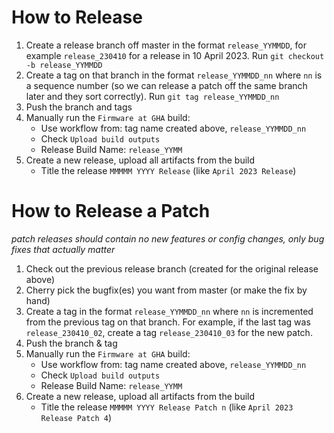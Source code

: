# How to Release

1. Create a release branch off master in the format `release_YYMMDD`, for example `release_230410` for a release in 10 April 2023. Run `git checkout -b release_YYMMDD`
1. Create a tag on that branch in the format `release_YYMMDD_nn` where `nn` is a sequence number (so we can release a patch off the same branch later and they sort correctly). Run `git tag release_YYMMDD_nn`
1. Push the branch and tags
1. Manually run the `Firmware at GHA` build:
    * Use workflow from: tag name created above, `release_YYMMDD_nn`
    * Check `Upload build outputs`
    * Release Build Name: `release_YYMM`
1. Create a new release, upload all artifacts from the build
    * Title the release `MMMMM YYYY Release` (like `April 2023 Release`)

# How to Release a Patch

_patch releases should contain no new features or config changes, only bug fixes that actually matter_

1. Check out the previous release branch (created for the original release above)
1. Cherry pick the bugfix(es) you want from master (or make the fix by hand)
1. Create a tag in the format `release_YYMMDD_nn` where `nn` is incremented from the previous tag on that branch. For example, if the last tag was `release_230410_02`, create a tag `release_230410_03` for the new patch.
1. Push the branch & tag
1. Manually run the `Firmware at GHA` build:
    * Use workflow from: tag name created above, `release_YYMMDD_nn`
    * Check `Upload build outputs`
    * Release Build Name: `release_YYMM`
1. Create a new release, upload all artifacts from the build
    * Title the release `MMMMM YYYY Release Patch n` (like `April 2023 Release Patch 4`)
